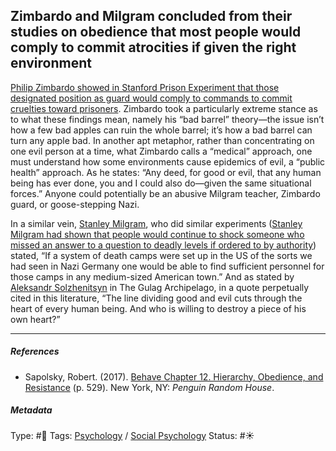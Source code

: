 ## Zimbardo and Milgram concluded from their studies on obedience that most people would comply to commit atrocities if given the right environment

[Philip Zimbardo showed in Stanford Prison Experiment that those designated position as guard would comply to commands to commit cruelties toward prisoners](Philip%20Zimbardo%20showed%20in%20Stanford%20Prison%20Experiment%20that%20those%20designated%20position%20as%20guard%20would%20comply%20to%20commands%20to%20commit%20cruelties%20toward%20prisoners.md). Zimbardo took a particularly extreme stance as to what these findings mean, namely his “bad barrel” theory—the issue isn’t how a few bad apples can ruin the whole barrel; it’s how a bad barrel can turn any apple bad. In another apt metaphor, rather than concentrating on one evil person at a time, what Zimbardo calls a “medical” approach, one must understand how some environments cause epidemics of evil, a “public health” approach. As he states: “Any deed, for good or evil, that any human being has ever done, you and I could also do—given the same situational forces.” Anyone could potentially be an abusive Milgram teacher, Zimbardo guard, or goose-stepping Nazi. 

In a similar vein, [Stanley Milgram](), who did similar experiments ([Stanley Milgram had shown that people would continue to shock someone who missed an answer to a question to deadly levels if ordered to by authority](Stanley%20Milgram%20had%20shown%20that%20people%20would%20continue%20to%20shock%20someone%20who%20missed%20an%20answer%20to%20a%20question%20to%20deadly%20levels%20if%20ordered%20to%20by%20authority.md)) stated, “If a system of death camps were set up in the US of the sorts we had seen in Nazi Germany one would be able to find sufficient personnel for those camps in any medium-sized American town.” And as stated by [Aleksandr Solzhenitsyn]() in The Gulag Archipelago, in a quote perpetually cited in this literature, “The line dividing good and evil cuts through the heart of every human being. And who is willing to destroy a piece of his own heart?”

---

##### References

* Sapolsky, Robert. (2017). [Behave Chapter 12. Hierarchy, Obedience, and Resistance](Behave%20Chapter%2012.%20Hierarchy,%20Obedience,%20and%20Resistance.md) (p. 529). New York, NY: *Penguin Random House*. 

##### Metadata

Type: #🔴 
Tags: [Psychology](Psychology.md) / [Social Psychology](Social%20Psychology.md) 
Status: #☀️ 
